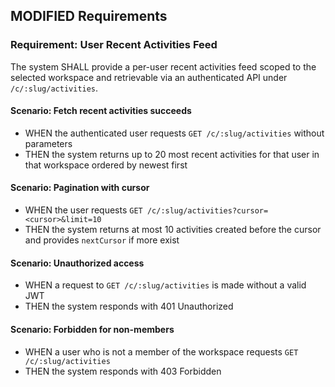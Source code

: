 ## MODIFIED Requirements

### Requirement: User Recent Activities Feed

The system SHALL provide a per-user recent activities feed scoped to the selected workspace and retrievable via an authenticated API under `/c/:slug/activities`.

#### Scenario: Fetch recent activities succeeds
- WHEN the authenticated user requests `GET /c/:slug/activities` without parameters
- THEN the system returns up to 20 most recent activities for that user in that workspace ordered by newest first

#### Scenario: Pagination with cursor
- WHEN the user requests `GET /c/:slug/activities?cursor=<cursor>&limit=10`
- THEN the system returns at most 10 activities created before the cursor and provides `nextCursor` if more exist

#### Scenario: Unauthorized access
- WHEN a request to `GET /c/:slug/activities` is made without a valid JWT
- THEN the system responds with 401 Unauthorized

#### Scenario: Forbidden for non-members
- WHEN a user who is not a member of the workspace requests `GET /c/:slug/activities`
- THEN the system responds with 403 Forbidden
